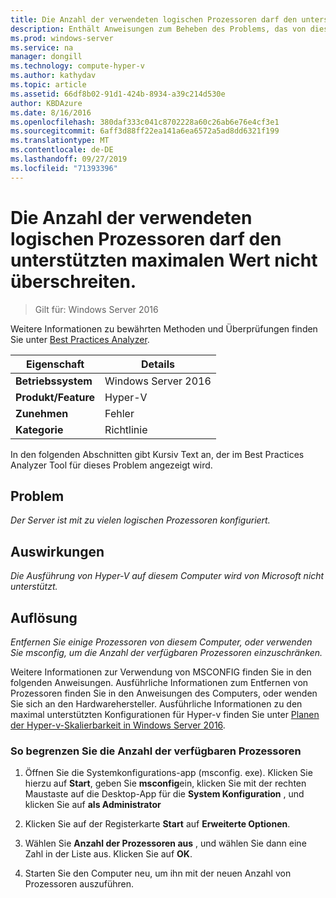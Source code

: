 ```yaml
---
title: Die Anzahl der verwendeten logischen Prozessoren darf den unterstützten maximalen Wert nicht überschreiten.
description: Enthält Anweisungen zum Beheben des Problems, das von dieser Best Practices Analyzer Regel gemeldet wird.
ms.prod: windows-server
ms.service: na
manager: dongill
ms.technology: compute-hyper-v
ms.author: kathydav
ms.topic: article
ms.assetid: 66df8b02-91d1-424b-8934-a39c214d530e
author: KBDAzure
ms.date: 8/16/2016
ms.openlocfilehash: 380daf333c041c8702228a60c26ab6e76e4cf3e1
ms.sourcegitcommit: 6aff3d88ff22ea141a6ea6572a5ad8dd6321f199
ms.translationtype: MT
ms.contentlocale: de-DE
ms.lasthandoff: 09/27/2019
ms.locfileid: "71393396"
---
```

# <a name="the-number-of-logical-processors-in-use-must-not-exceed-the-supported-maximum"></a>Die Anzahl der verwendeten logischen Prozessoren darf den unterstützten maximalen Wert nicht überschreiten.

>Gilt für: Windows Server 2016

Weitere Informationen zu bewährten Methoden und Überprüfungen finden Sie unter [Best Practices Analyzer](https://go.microsoft.com/fwlink/?LinkId=122786).  
  
|Eigenschaft|Details|  
|-|-|  
|**Betriebssystem**|Windows Server 2016|  
|**Produkt/Feature**|Hyper-V|  
|**Zunehmen**|Fehler|  
|**Kategorie**|Richtlinie|  
  
In den folgenden Abschnitten gibt Kursiv Text an, der im Best Practices Analyzer Tool für dieses Problem angezeigt wird.  
  
## <a name="issue"></a>Problem  
  
*Der Server ist mit zu vielen logischen Prozessoren konfiguriert.*  
  
## <a name="impact"></a>Auswirkungen  
  
*Die Ausführung von Hyper-V auf diesem Computer wird von Microsoft nicht unterstützt.*  
  
## <a name="resolution"></a>Auflösung  
  
*Entfernen Sie einige Prozessoren von diesem Computer, oder verwenden Sie msconfig, um die Anzahl der verfügbaren Prozessoren einzuschränken.*  
  
Weitere Informationen zur Verwendung von MSCONFIG finden Sie in den folgenden Anweisungen. Ausführliche Informationen zum Entfernen von Prozessoren finden Sie in den Anweisungen des Computers, oder wenden Sie sich an den Hardwarehersteller. Ausführliche Informationen zu den maximal unterstützten Konfigurationen für Hyper-v finden Sie unter [Planen der Hyper-v-Skalierbarkeit in Windows Server 2016](../plan/Plan-for-Hyper-V-scalability-in-Windows-Server-2016.md).  
  
### <a name="to-limit-the-number-of-available-processors"></a>So begrenzen Sie die Anzahl der verfügbaren Prozessoren  
  
1.  Öffnen Sie die Systemkonfigurations-app (msconfig. exe). Klicken Sie hierzu auf **Start**, geben Sie **msconfig**ein, klicken Sie mit der rechten Maustaste auf die Desktop-App für die **System Konfiguration** , und klicken Sie auf **als Administrator**  
  
2.  Klicken Sie auf der Registerkarte **Start** auf **Erweiterte Optionen**.  
  
3.  Wählen Sie **Anzahl der Prozessoren aus** , und wählen Sie dann eine Zahl in der Liste aus. Klicken Sie auf **OK**.  
  
4.  Starten Sie den Computer neu, um ihn mit der neuen Anzahl von Prozessoren auszuführen.  
  


